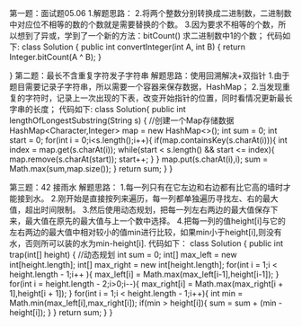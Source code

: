 第一题：面试题05.06
1.解题思路：
2.将两个整数分别转换成二进制数，二进制数中对应位不相等的数的个数就是需要替换的个数。
3.因为要求不相等的个数，所以想到了异或，学到了一个新的方法：bitCount()   求二进制数中1的个数；
代码如下:
class Solution {
    public int convertInteger(int A, int B) {
       return Integer.bitCount(A ^ B);
    }
    
}
第二题：最长不含重复字符发子字符串
解题思路：使用回溯解决+双指针
1.由于题目需要记录子字符串，所以需要一个容器来保存数据，HashMap；
2.当发现重复的字符时，记录上一次出现的下表，改变开始指针的位置，同时看情况更新最长字串的长度；
代码如下:
class Solution{
   public int lengthOfLongestSubstring(String s) {
      //创建一个Map存储数据
      HashMap<Character,Integer> map = new HashMap<>();
      int sum = 0;
      int start = 0;
      for(int i = 0;i<s.length();i++){
        if(map.containsKey(s.charAt(i))){
          int index = map.get(s.charAt(i));
          while(start < s.length() && start <= index){
            map.remove(s.charAt(start));
            start++;
          }
        }
        map.put(s.charAt(i),i);
        sum = Math.max(sum,map.size());
      }
      return sum;
   }
}

第三题：42 接雨水
解题思路：
1.每一列只有在它左边和右边都有比它高的墙时才能接到水。
2.刚开始是直接按列来遍历，每一列都单独遍历寻找左、右的最大值，超出时间限制。
3.然后使用动态规划，把每一列左右两边的最大值保存下来，最大值在原先的最大值与上一个数中选择。
4.把每一列的值height[i]与它的左右两边的最大值中相对较小的值min进行比较，如果min小于height[i],则没有水，否则所可以装的水为min-height[i].
代码如下：
class Solution {
    public int trap(int[] height) {
       //动态规划
       int sum = 0;
       int[] max_left = new int[height.length];
       int[] max_right = new int[height.length];
       for(int i = 1;i < height.length - 1;i++ ){
           max_left[i] = Math.max(max_left[i-1],height[i-1]);
       }
       for(int i = height.length - 2;i>0;i--){
           max_right[i] = Math.max(max_right[i + 1],height[i + 1]);
       }
       for(int i = 1;i < height.length - 1;i++){
           int min = Math.min(max_left[i],max_right[i]);
           if(min > height[i]){
               sum = sum + (min - height[i]);
           }
       }
        return sum;
    }
}
